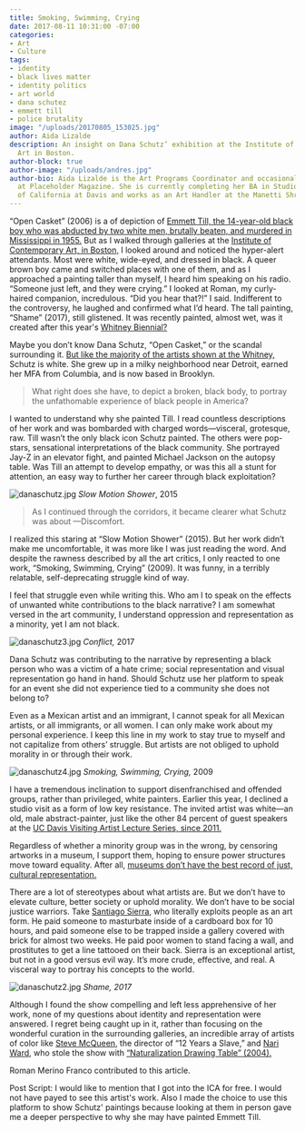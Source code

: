 ```yaml
---
title: Smoking, Swimming, Crying
date: 2017-08-11 10:31:00 -07:00
categories:
- Art
- Culture
tags:
- identity
- black lives matter
- identity politics
- art world
- dana schutez
- emmett till
- police brutality
image: "/uploads/20170805_153025.jpg"
author: Aida Lizalde
description: An insight on Dana Schutz’ exhibition at the Institute of Contemporary
  Art in Boston.
author-block: true
author-image: "/uploads/andres.jpg"
author-bio: Aida Lizalde is the Art Programs Coordinator and occasional contributor
  at Placeholder Magazine. She is currently completing her BA in Studio Arts at University
  of California at Davis and works as an Art Handler at the Manetti Shrem Museum.
---
```


“Open Casket” (2006)  is a of depiction of [Emmett Till, the 14-year-old black boy who was abducted by two white men, brutally beaten, and murdered in Mississippi in 1955.](http://time.com/4008545/emmett-till-history/) But as I walked through galleries at the [Institute of Contemporary Art, in Boston,](https://www.icaboston.org/) I looked around and noticed the hyper-alert attendants. Most were white, wide-eyed, and dressed in black. A queer brown boy came and switched places with one of them, and as I approached a painting taller than myself, I heard him speaking on his radio. “Someone just left, and they were crying.” I looked at Roman, my curly-haired companion, incredulous. “Did you hear that?!” I said. Indifferent to the controversy, he laughed and confirmed what I’d heard. The tall painting, “Shame” (2017), still glistened. It was recently painted, almost wet, was it created after this year's [Whitney Biennial?](http://whitney.org/Exhibitions/2017Biennial)

Maybe you don’t know Dana Schutz, “Open Casket,” or the scandal surrounding it. [But like the majority of the artists shown at the Whitney,](https://hyperallergic.com/199215/breaking-down-the-demographics-of-the-new-whitney-museums-inaugural-exhibition/) Schutz is white. She grew up in a milky neighborhood near Detroit, earned her MFA from Columbia, and is now based in Brooklyn. 

>What right does she have, to depict a broken, black body, to portray the unfathomable experience of black people in America?

I wanted to understand why she painted Till. I read countless descriptions of her work and was bombarded with charged words—visceral, grotesque, raw. Till wasn’t the only black icon Schutz painted. The others were pop-stars, sensational interpretations of the black community. She portrayed Jay-Z in an elevator fight, and painted Michael Jackson on the autopsy table. Was Till an attempt to develop empathy, or was this all a stunt for attention, an easy way to further her career through black exploitation?

![danaschutz.jpg](/uploads/danaschutz.jpg)
*Slow Motion Shower*, 2015
 
> As I continued through the corridors, it became clearer what Schutz was about —Discomfort. 

I realized this staring at “Slow Motion Shower” (2015). But her work didn’t make me uncomfortable, it was more like I was just reading the word. And despite the rawness described by all the art critics, I only reacted to one work, “Smoking, Swimming, Crying” (2009). It was funny, in a terribly relatable, self-deprecating struggle kind of way.

I feel that struggle even while writing this. Who am I to speak on the effects of unwanted white contributions to the black narrative? I am somewhat versed in the art community, I understand oppression and representation as a minority, yet I am not black. 

![danaschutz3.jpg](/uploads/danaschutz3.jpg)
*Conflict,* 2017

Dana Schutz was contributing to the narrative by representing a black person who was a victim of a hate crime; social representation and visual representation go hand in hand. Should Schutz use her platform to speak for an event she did not experience tied to a community she does not belong to? 

Even as a Mexican artist and an immigrant, I cannot speak for all Mexican artists, or all immigrants, or all women. I can only make work about my personal experience. I keep this line in my work to stay true to myself and not capitalize from others’ struggle. But artists are not obliged to uphold morality in or through their work. 

![danaschutz4.jpg](/uploads/danaschutz4.jpg)
*Smoking, Swimming, Crying,* 2009

I have a tremendous inclination to support disenfranchised and offended groups, rather than privileged, white painters. Earlier this year, I declined a studio visit as a form of low key resistance. The invited artist was white—an old, male abstract-painter, just like the other 84 percent of guest speakers at the [UC Davis Visiting Artist Lecture Series, since 2011. ](http://arts.ucdavis.edu/visiting-artist-lecture-series-previous-years)

Regardless of whether a minority group was in the wrong, by censoring artworks in a museum, I support them, hoping to ensure power structures move toward equality. After all, [museums don’t have the best record of just, cultural representation.](https://251d2191a60056d6ba74-1671eccf3a0275494885881efb0852a4.ssl.cf1.rackcdn.com/12223012_daily-links-guerrilla-girls-edition_td17aedb6.jpg)

There are a lot of stereotypes about what artists are. But we don’t have to elevate culture, better society or uphold morality. We don’t have to be social justice warriors. Take [Santiago Sierra](http://www.santiago-sierra.com/index_1024.php), who literally exploits people as an art form. He paid someone to masturbate inside of a cardboard box for 10 hours, and paid someone else to be trapped inside a gallery covered with  brick for almost two weeks. He paid poor women to stand facing a wall, and prostitutes to get a line tattooed on their back. Sierra is an exceptional artist, but not in a good versus evil way. It’s more crude, effective, and real. A visceral way to portray his concepts to the world. 

![danaschutz2.jpg](/uploads/danaschutz2.jpg)
*Shame, 2017* 

Although I found the show compelling and left less apprehensive of her work, none of my questions about identity and representation were answered. I regret being caught up in it, rather than focusing on the wonderful curation in the surrounding galleries, an incredible array of artists of color like [Steve McQueen](http://www.thomasdanegallery.com/artists/45-steve-mcqueen/works/), the director of “12 Years a Slave,” and [Nari Ward](http://www.nariwardstudio.com/), who stole the show with [“Naturalization Drawing Table” (2004).](https://www.icaboston.org/events/nari-wards-naturalization-table)
 

Roman Merino Franco contributed to this article. 

Post Script: 
I would like to mention that I got into the ICA for free. I would not have payed to see this artist's work. Also I made the choice to use this platform to show Schutz' paintings because looking at them in person gave me a deeper perspective to why she may have painted Emmett Till. 